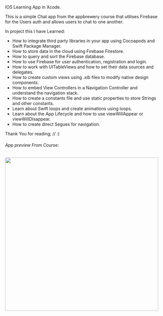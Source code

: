 IOS Learning App in Xcode.

This is a simple Chat app from the appbrewery course that utilises Firebase for the Users auth and allows
users to chat to one another.

In project this I have Learned:

* How to integrate third party libraries in your app using Cocoapods and Swift Package Manager.
* How to store data in the cloud using Firebase Firestore.
* How to query and sort the Firebase database.
* How to use Firebase for user authentication, registration and login.
* How to work with UITableViews and how to set their data sources and delegates.
* How to create custom views using .xib files to modify native design components.
* How to embed View Controllers in a Navigation Controller and understand the navigation stack.
* How to create a constants file and use static properties to store Strings and other constants.
* Learn about Swift loops and create animations using loops.
* Learn about the App Lifecycle and how to use viewWillAppear or viewWillDisappear.
* How to create direct Segues for navigation.


Thank You for reading;  // :)

###### App preview From Course:

<img src="https://github.com/londonappbrewery/Images/blob/master/flash_chat_flutter_demo.gif" align="left" height="500">


